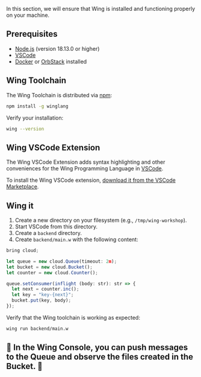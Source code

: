 
In this section, we will ensure that Wing is installed and functioning properly on your machine.

## Prerequisites

* [Node.js](https://nodejs.org/en/) (version 18.13.0 or higher)
* [VSCode](https://code.visualstudio.com/download)
* [Docker](https://www.docker.com/) or [OrbStack](https://orbstack.dev/) installed

## Wing Toolchain

The Wing Toolchain is distributed via [npm](https://www.npmjs.com/):

```sh
npm install -g winglang
```

Verify your installation:

```sh
wing --version
```

## Wing VSCode Extension

The Wing VSCode Extension adds syntax highlighting and other conveniences for the Wing Programming Language in [VSCode](https://code.visualstudio.com/).

To install the Wing VSCode extension, [download it from the VSCode Marketplace](https://marketplace.visualstudio.com/items?itemName=Monada.vscode-wing).

## Wing it

1. Create a new directory on your filesystem (e.g., `/tmp/wing-workshop`).
2. Start VSCode from this directory.
3. Create a `backend` directory.
4. Create `backend/main.w` with the following content:
```ts
bring cloud;

let queue = new cloud.Queue(timeout: 2m);
let bucket = new cloud.Bucket();
let counter = new cloud.Counter();

queue.setConsumer(inflight (body: str): str => {
  let next = counter.inc();
  let key = "key-{next}";
  bucket.put(key, body);
});
```

Verify that the Wing toolchain is working as expected:
```sh
wing run backend/main.w
```

🚀 In the Wing Console, you can push messages to the Queue and observe the files created in the Bucket. 🚀
---

